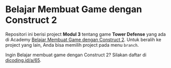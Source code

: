 # Belajar Membuat Game dengan Construct 2
Repositori ini berisi project **Modul 3** tentang game **Tower Defense** yang ada di Academy [Belajar Membuat Game dengan Construct 2][belajar-membuat-game-dengan-cosntruct-2]. Untuk beralih ke project yang lain, Anda bisa memilih project pada menu `branch`.

Ingin Belajar membuat game dengan Construct 2?
Silakan daftar di [dicoding.id/a/65][belajar-membuat-game-dengan-cosntruct-2].

[belajar-membuat-game-dengan-cosntruct-2]: https://www.dicoding.com/academies/65
